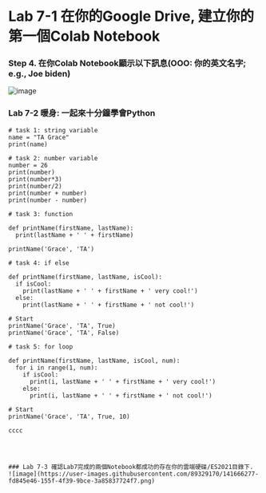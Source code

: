 # Lab 7-1 在你的Google Drive, 建立你的第一個Colab Notebook 
### Step 4. 在你Colab Notebook顯示以下訊息(OOO: 你的英文名字; e.g., Joe biden)
![image](https://user-images.githubusercontent.com/89329170/141666040-fc6cbc9c-694d-4615-b827-72aac047aab6.png)



### Lab 7-2 暖身: 一起來十分鐘學會Python
````cccc
# task 1: string variable
name = "TA Grace"
print(name)

# task 2: number variable
number = 26
print(number)
print(number*3)
print(number/2)
print(number + number)
print(number - number)

# task 3: function

def printName(firstName, lastName):
  print(lastName + ' ' + firstName)

printName('Grace', 'TA')

# task 4: if else

def printName(firstName, lastName, isCool):
  if isCool:
    print(lastName + ' ' + firstName + ' very cool!')
  else:
    print(lastName + ' ' + firstName + ' not cool!')

# Start
printName('Grace', 'TA', True)
printName('Grace', 'TA', False)

# task 5: for loop

def printName(firstName, lastName, isCool, num):
  for i in range(1, num):
    if isCool:
      print(i, lastName + ' ' + firstName + ' very cool!')
    else:
      print(i, lastName + ' ' + firstName + ' not cool!')

# Start
printName('Grace', 'TA', True, 10)

cccc




### Lab 7-3 確認Lab7完成的兩個Notebook都成功的存在你的雲端硬碟/ES2021目錄下.
![image](https://user-images.githubusercontent.com/89329170/141666277-fd845e46-155f-4f39-9bce-3a85837724f7.png)
